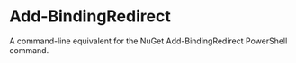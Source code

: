 # Add-BindingRedirect

A command-line equivalent for the NuGet Add-BindingRedirect PowerShell command.
